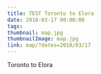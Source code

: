 ```yaml
---
title: TEST Toronto to Elora
date: 2018-03-17 00:00:00
tags:
thumbnail: map.jpg
thumbnailImage: map.jpg
link: map/?dates=2018/03/17
---
```

Toronto to Elora
<!-- excerpt -->
